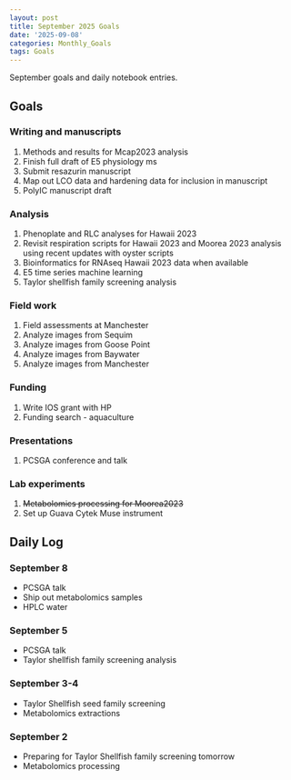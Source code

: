 ```yaml
---
layout: post
title: September 2025 Goals
date: '2025-09-08'
categories: Monthly_Goals
tags: Goals
---
```


September goals and daily notebook entries. 

## Goals  

### Writing and manuscripts 
              
1. Methods and results for Mcap2023 analysis
2. Finish full draft of E5 physiology ms  
3. Submit resazurin manuscript
4. Map out LCO data and hardening data for inclusion in manuscript  
5. PolyIC manuscript draft

### Analysis

1. Phenoplate and RLC analyses for Hawaii 2023
2. Revisit respiration scripts for Hawaii 2023 and Moorea 2023 analysis using recent updates with oyster scripts 
3. Bioinformatics for RNAseq Hawaii 2023 data when available 
4. E5 time series machine learning
5. Taylor shellfish family screening analysis 

### Field work 

1. Field assessments at Manchester
2. Analyze images from Sequim
3. Analyze images from Goose Point
4. Analyze images from Baywater 
5. Analyze images from Manchester

### Funding

1. Write IOS grant with HP
2. Funding search - aquaculture

### Presentations

1. PCSGA conference and talk

### Lab experiments 

1. ~~Metabolomics processing for Moorea2023~~
2. Set up Guava Cytek Muse instrument  

## **Daily Log**   

### September 8

- PCSGA talk
- Ship out metabolomics samples
- HPLC water 
  
### September 5

- PCSGA talk 
- Taylor shellfish family screening analysis 

### September 3-4

- Taylor Shellfish seed family screening 
- Metabolomics extractions 

### September 2

- Preparing for Taylor Shellfish family screening tomorrow 
- Metabolomics processing 
